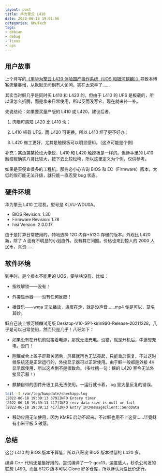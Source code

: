 ```yaml
---
layout: post
title: 华为擎云 L410
date: 2022-06-18 19:01:56
categories: UMUTech
tags:
- debian
- debug
- linux
- ops
---
```

## 用户故事

上个月写的[《用华为擎云 L420 体验国产操作系统（UOS 和银河麒麟）》](/2022/05/21/umutech-huawei-qingyun-l420-uos-kylinos/)导致本博客流量暴增，从默默无闻到有人访问，实在太荣幸了……

其实当时稣几乎是同时买 L410 和 L420 的，但由于 L410 的 UFS 是板载的，所以没怎么折腾，而是拿来日常使用，所以反而没写它。现在就来补一补。

先说结论：如果要买量产版的 L410 或 L420，建议后者。

1. 肉眼可感知 L420 比 L410 快；

2. L410 板载 UFS，而 L420 可更换，所以 L410 坏了更不好办；

3. L420 做工更好，尤其是触摸板可以明显感知。（这点可能是个例）

补充：某鱼兼某论坛大佬说，L410 和 L420 触摸板是一样的。但稣手里的 L410 触控板确实八哥比较大，按下去比较松垮，所以这里定义为个例，仅供参考。

如果是买便宜很多的工程机，那务必小心咨询 BIOS 和 EC（Firmware）版本，太低的很可能无法升级，就只能一直忍受 bug 状态。

## 硬件环境

华为擎云 L410 工程机，型号是 KLVU-WDU0A。

- BIOS Revision: 1.30
- Firmware Revision: 1.78
- hisi Version: 2.0.0.17

由于是打算日常使用的，特地选择 12G 内存+512G 存储的版本。外观比 L420 新，除了 A 面有不明显的小划痕外，没有其它问题。价格也来到惊人的 2000 人民币，真贵……

## 软件环境

到手时，是个根本不能用的 UOS，要啥啥没有，比如：

- 指纹解锁——没有！

- 外接显示器——没有任何反应！

- 播音乐——wma 无法播放，进度在走，就是没声音……mp4 倒是可以，莫名其妙。

稣自己装上银河麒麟试用版 Desktop-V10-SP1-kirin990-Release-20211228，几乎是可以日常使用，然而只是几乎！八哥如下：

- 如果没有在开机前就接着电源，那就无法充电。没错，就是开机后，中途想充电，没门！

- 睡眠或合上盖子屏幕关闭后，屏幕就再也无法亮起，只能重启恢复。不过这时候系统还是正常运行的，外接显示器可以正常使用。由于稣一般都是外接 4K 显示器使用，所以这点倒不是很致命。（多吐槽一句：稣的 L420 至今无法外接显示器！）

- 麒麟自带的固件升级工具无法使用，一运行就卡着，log 里大量反复的错误。

```sh
tail -3 /var/log/hwupdate/checkapp.log
[2022-06-18 19:39:13 379]INFO Entery timer
[2022-06-18 19:39:13 417]INFO recv data size is null or fail
[2022-06-18 19:39:13 417]INFO Entry IPCMessageClient::SendData
```

- 移动应用无法使用，因为 KMRE 启动不起来。不过稣也用不上这货……毕竟稣有小米平板 5 破落。

## 总结

这台 L410 的 BIOS 版本不算低，所以八哥没 BIOS 版本过低的 L420 多。

编译 C++ 代码还是挺好用的。尝试编译了一个 gcc13，速度感人，秒杀公司发的联想 L490。而且 512G 版本可以 Clone 好多仓库，所以稣认为性比价还行。
